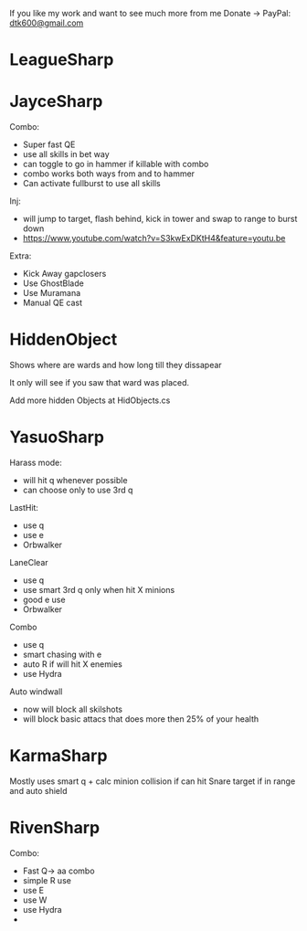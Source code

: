 If you like my work and want to see much more from me 
Donate -> PayPal: dtk600@gmail.com

LeagueSharp
===========

JayceSharp
===========

Combo:
 - Super fast QE 
 - use all skills in bet way
 - can toggle to go in hammer if killable with combo
 - combo works both ways from and to hammer
 - Can activate fullburst to use all skills

Inj:
 - will jump to target, flash behind, kick in tower and swap to range to burst down
 - https://www.youtube.com/watch?v=S3kwExDKtH4&feature=youtu.be

Extra:
 - Kick Away gapclosers
 - Use GhostBlade
 - Use Muramana
 - Manual QE cast



HiddenObject
===========

Shows where are wards and how long till they dissapear

It only will see if you saw that ward was placed.

Add more hidden Objects at HidObjects.cs

YasuoSharp
===========

Harass mode:
 - will hit q whenever possible
 - can choose only to use 3rd q

LastHit:
 - use q
 - use e
 - Orbwalker

LaneClear
 - use q
 - use smart 3rd q only when hit X minions
 - good e use
 - Orbwalker

Combo
 - use q
 - smart chasing with e
 - auto R if will hit X enemies
 - use Hydra

Auto windwall
 - now will block all skilshots
 - will block basic attacs that does more then 25% of your health


KarmaSharp
===========

Mostly uses smart q + calc minion collision if can hit
Snare target if in range and auto shield

RivenSharp
===========
Combo:
 - Fast Q-> aa combo
 - simple R use
 - use E 
 - use W
 - use Hydra
 - 

